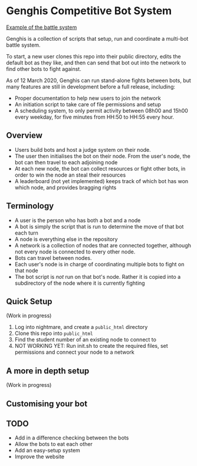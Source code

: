 # Genghis Competitive Bot System
[Example of the battle system](https://people.cs.uct.ac.za/~KNXBOY001/genghis/)

Genghis is a collection of scripts that setup, run and coordinate a multi-bot battle system.

To start, a new user clones this repo into their public directory, edits the default bot as 
they like, and then can send that bot out into the network to find other bots to fight against.

As of 12 March 2020, Genghis can run stand-alone fights between bots, but many features are still
in development before a full release, including:

* Proper documentation to help new users to join the network
* An initiation script to take care of file permissions and setup
* A scheduling system, to only permit activity between 08h00 and 15h00 every weekday, for five minutes
from HH:50 to HH:55 every hour.

## Overview 

* Users build bots and host a judge system on their node. 
* The user then initialises the bot on their node. From the user's node, the bot can then travel to
each adjoining node
* At each new node, the bot can collect resources or fight other bots, in order to win the node an steal
their resources
* A leaderboard (not yet implemented) keeps track of which bot has won which node, and provides bragging rights

## Terminology

* A user is the person who has both a bot and a node
* A bot is simply the script that is run to determine the move of that bot each turn
* A node is everything else in the repository
* A network is a collection of nodes that are connected together, although not every node is connected
to every other node.
* Bots can travel between nodes.
* Each user's node is in charge of coordinating multiple bots to fight on that node
* The bot script is _not_ run on that bot's node. Rather it is copied into a subdirectory
of the node where it is currently fighting


## Quick Setup
(Work in progress)
1. Log into nightmare, and create a `public_html` directory
2. Clone this repo into `public_html`
3. Find the student number of an existing node to connect to
3. NOT WORKING YET: Run init.sh to create the required files, set permissions and connect your node to a network


## A more in depth setup
(Work in progress)

## Customising your bot



## TODO
* Add in a difference checking between the bots
* Allow the bots to eat each other
* Add an easy-setup system
* Improve the website
